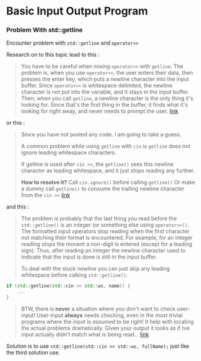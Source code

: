 # Basic Input Output Program

### Problem With std::getline
Encounter problem with `std::getline` and `operator>>`

Research on to this topic lead to this :

>You have to be careful when mixing `operator>>` with `getline`. The problem is, when you use `operator>>`, the user enters their data, then presses the enter key, which puts a newline character into the input buffer. Since `operator>>` is whitespace delimited, the newline character is not put into the variable, and it stays in the input buffer. Then, when you call `getline`, a newline character is the only thing it's looking for. Since that's the first thing in the buffer, it finds what it's looking for right away, and never needs to prompt the user. [link](https://stackoverflow.com/posts/6642898/timeline)

or this :
>Since you have not posted any code. I am going to take a guess.
>
>A common problem while using `getline` with `cin` is `getline` does not ignore leading whitespace characters.
>
>If getline is used after `cin >>`, the `getline()` sees this newline character as leading whitespace, and it just stops reading any further.
>
>**How to resolve it?**
>Call `cin.ignore()` before calling `getline()`
>Or
>make a dummy call `getline()` to consume the trailing newline character from the `cin >>` [link](https://stackoverflow.com/posts/6649914/timeline)

and this :
>The problem is probably that the last thing you read before the `std::getline()` is an integer (or something else using `operator>>()`. The formatted input operators stop reading when the first character not matching their format is encountered. For example, for an integer reading stops the monent a non-digit is entered (except for a leading sign). Thus, after reading an integer the newline character used to indicate that the input is done is still in the input buffer.
>
>To deal with the stuck newline you can just skip any leading whitespace before calking `std::getline()`:
```cpp
if (std::getline(std::cin >> std::ws, name)) {
    ...
}
```
>BTW, there is **never** a situation where you don't want to check user-input! User-input **always** needs checking, even in the most trivial programs where the input is _assumed_ to be right! It help with locating the actual problems dramatically. Given your output it looks as if tve input actually didn't match what is being read...
>[link](https://stackoverflow.com/posts/13326568/timeline)


Solution is to use `std::getline(std::cin >> std::ws, fullName);` just like the third solution use.


